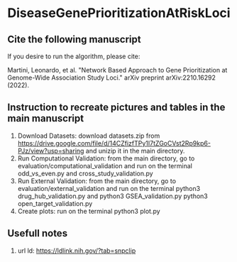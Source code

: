 # DiseaseGenePrioritizationAtRiskLoci
## Cite the following manuscript
If you desire to run the algorithm, please cite:

Martini, Leonardo, et al. "Network Based Approach to Gene Prioritization at Genome-Wide Association Study Loci." arXiv preprint arXiv:2210.16292 (2022).

## Instruction to recreate pictures and tables in the main manuscript
1. Download Datasets: download datasets.zip from https://drive.google.com/file/d/14CZfizfTPy1I7tZGoCVst2Rp9kp6-PJz/view?usp=sharing and unizip it in the main directory.
2. Run Computational Validation: from the main directory, go to evaluation/computational_validation and run on the terminal odd_vs_even.py and cross_study_validation.py
3. Run External Validation: from the main directory, go to evaluation/external_validation and run on the terminal python3 drug_hub_validation.py and python3 GSEA_validation.py python3 open_target_validation.py
4. Create plots: run on the terminal python3 plot.py

## Usefull notes
1. url ld: https://ldlink.nih.gov/?tab=snpclip

